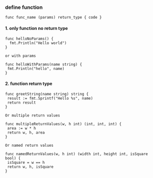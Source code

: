 ### define function

`func func_name (params) return_type { code } `

#### 1. only function no return type

```
func helloNoParams() {
  fmt.Println("Hello world")
}

or with params

func helloWithParams(name string) {
 fmt.Println("hello", name)
}
```

#### 2. function return type

```
func greetString(name string) string {
 result := fmt.Sprintf("Hello %s", name)
 return result
}

Or multiple return values

func multipleReturnValues(w, h int) (int, int, int) {
 area := w * h
 return w, h, area
}

Or named return values

func namedReturnValues(w, h int) (width int, height int, isSquare bool) {
 isSquare = w == h
 return w, h, isSquare
}
```
